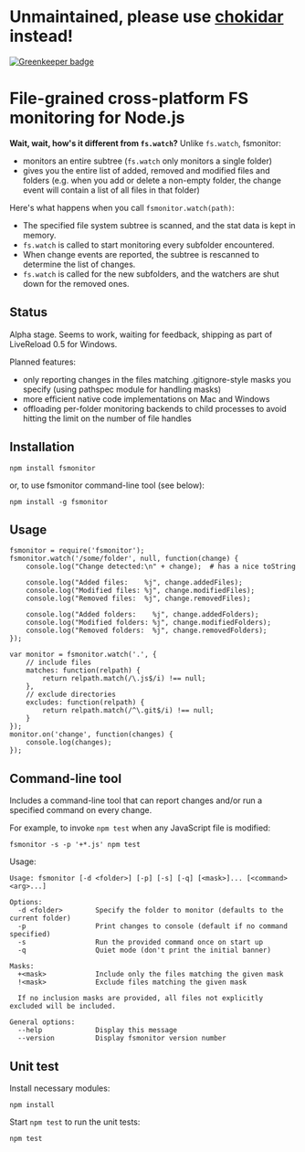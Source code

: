 # Unmaintained, please use [chokidar](https://github.com/paulmillr/chokidar) instead!

[![Greenkeeper badge](https://badges.greenkeeper.io/andreyvit/fsmonitor.js.svg)](https://greenkeeper.io/)

# File-grained cross-platform FS monitoring for Node.js

**Wait, wait, how's it different from `fs.watch`?** Unlike `fs.watch`, fsmonitor:

* monitors an entire subtree (`fs.watch` only monitors a single folder)
* gives you the entire list of added, removed and modified files and folders (e.g. when you add or delete a non-empty folder, the change event will contain a list of all files in that folder)

Here's what happens when you call `fsmonitor.watch(path)`:

* The specified file system subtree is scanned, and the stat data is kept in memory.
* `fs.watch` is called to start monitoring every subfolder encountered.
* When change events are reported, the subtree is rescanned to determine the list of changes.
* `fs.watch` is called for the new subfolders, and the watchers are shut down for the removed ones.


## Status

Alpha stage. Seems to work, waiting for feedback, shipping as part of LiveReload 0.5 for Windows.

Planned features:

* only reporting changes in the files matching .gitignore-style masks you specify (using pathspec module for handling masks)
* more efficient native code implementations on Mac and Windows
* offloading per-folder monitoring backends to child processes to avoid hitting the limit on the number of file handles


## Installation

    npm install fsmonitor

or, to use fsmonitor command-line tool (see below):

    npm install -g fsmonitor


## Usage

    fsmonitor = require('fsmonitor');
    fsmonitor.watch('/some/folder', null, function(change) {
        console.log("Change detected:\n" + change);  # has a nice toString

        console.log("Added files:    %j", change.addedFiles);
        console.log("Modified files: %j", change.modifiedFiles);
        console.log("Removed files:  %j", change.removedFiles);

        console.log("Added folders:    %j", change.addedFolders);
        console.log("Modified folders: %j", change.modifiedFolders);
        console.log("Removed folders:  %j", change.removedFolders);
    });

    var monitor = fsmonitor.watch('.', {
        // include files
        matches: function(relpath) {
            return relpath.match(/\.js$/i) !== null;
        },
        // exclude directories
        excludes: function(relpath) {
            return relpath.match(/^\.git$/i) !== null;
        }
    });
    monitor.on('change', function(changes) {
        console.log(changes);
    });


## Command-line tool

Includes a command-line tool that can report changes and/or run a specified command on every change.

For example, to invoke `npm test` when any JavaScript file is modified:

    fsmonitor -s -p '+*.js' npm test

Usage:

    Usage: fsmonitor [-d <folder>] [-p] [-s] [-q] [<mask>]... [<command> <arg>...]

    Options:
      -d <folder>        Specify the folder to monitor (defaults to the current folder)
      -p                 Print changes to console (default if no command specified)
      -s                 Run the provided command once on start up
      -q                 Quiet mode (don't print the initial banner)

    Masks:
      +<mask>            Include only the files matching the given mask
      !<mask>            Exclude files matching the given mask

      If no inclusion masks are provided, all files not explicitly excluded will be included.

    General options:
      --help             Display this message
      --version          Display fsmonitor version number


## Unit test

Install necessary modules:

    npm install

Start `npm test` to run the unit tests:

    npm test
